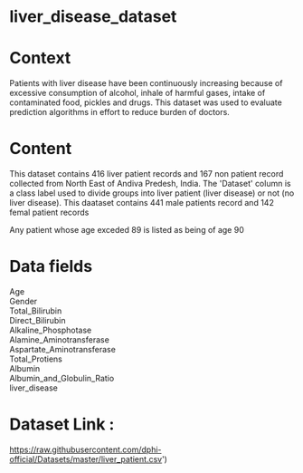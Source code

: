 # liver_disease_dataset
# Context

Patients with liver disease have been continuously increasing because of excessive consumption of alcohol, inhale of harmful gases, intake of contaminated food, pickles and drugs. This dataset was used to evaluate prediction algorithms in effort to reduce burden of doctors.

# Content
This dataset contains 416 liver patient records and 167 non patient record collected from North East of Andiva Predesh, India. The 'Dataset' column is a class label used to divide groups into liver patient (liver disease) or not (no liver disease). This daataset contains 441 male patients record and 142 femal patient records

Any patient whose age exceded 89 is listed as being of age 90

# Data fields
Age                           
Gender                        
Total_Bilirubin               
Direct_Bilirubin              
Alkaline_Phosphotase          
Alamine_Aminotransferase      
Aspartate_Aminotransferase    
Total_Protiens                
Albumin                       
Albumin_and_Globulin_Ratio    
liver_disease       

# Dataset Link : 
https://raw.githubusercontent.com/dphi-official/Datasets/master/liver_patient.csv')
